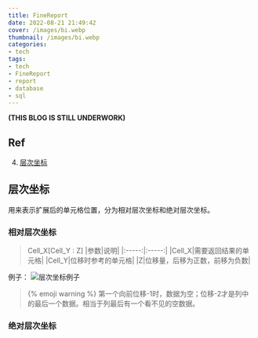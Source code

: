 ```yaml
---
title: FineReport
date: 2022-08-21 21:49:42
cover: /images/bi.webp
thumbnail: /images/bi.webp
categories:
- tech
tags:
- tech
- FineReport
- report
- database
- sql
---
```

**(THIS BLOG IS STILL UNDERWORK)**
## Ref
4. [层次坐标](https://help.fanruan.com/finereport/index.php?doc-view-4001.html)

## 层次坐标
用来表示扩展后的单元格位置，分为相对层次坐标和绝对层次坐标。

### 相对层次坐标
> Cell_X[Cell_Y : Z]
|参数|说明|
|:-----:|:-----:|
|Cell_X|需要返回结果的单元格|
|Cell_Y|位移时参考的单元格|
|Z|位移量，后移为正数，前移为负数|

例子：
![层次坐标例子](/images/cczb1.png)
> {% emoji warning %} 第一个向前位移-1时，数据为空；位移-2才是列中的最后一个数据。相当于列最后有一个看不见的空数据。

### 绝对层次坐标
